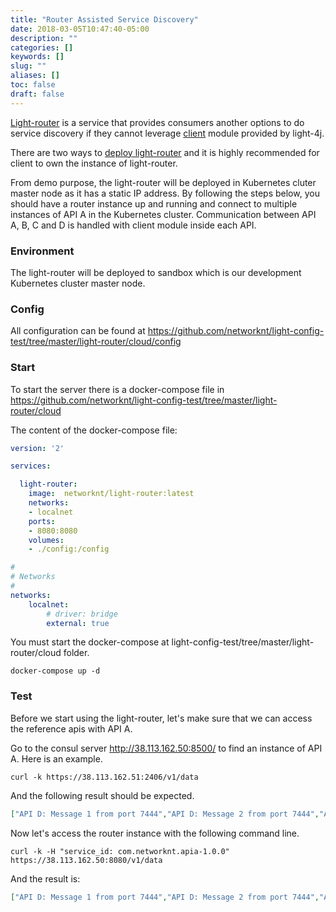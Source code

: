 ```yaml
---
title: "Router Assisted Service Discovery"
date: 2018-03-05T10:47:40-05:00
description: ""
categories: []
keywords: []
slug: ""
aliases: []
toc: false
draft: false
---
```


[Light-router][] is a service that provides consumers another options to do service discovery
if they cannot leverage [client][] module provided by light-4j.

There are two ways to [deploy light-router][] and it is highly recommended for client to own
the instance of light-router.  

From demo purpose, the light-router will be deployed in Kubernetes cluter master node as it
has a static IP address. By following the steps below, you should have a router instance up
and running and connect to multiple instances of API A in the Kubernetes cluster. Communication
between API A, B, C and D is handled with client module inside each API. 

### Environment

The light-router will be deployed to sandbox which is our development Kubernetes cluster master
node. 


### Config

All configuration can be found at https://github.com/networknt/light-config-test/tree/master/light-router/cloud/config

### Start 

To start the server there is a docker-compose file in https://github.com/networknt/light-config-test/tree/master/light-router/cloud

The content of the docker-compose file:

```yaml
version: '2'

services:

  light-router:
    image:  networknt/light-router:latest
    networks:
    - localnet
    ports:
    - 8080:8080
    volumes:
    - ./config:/config

#
# Networks
#
networks:
    localnet:
        # driver: bridge
        external: true

```

You must start the docker-compose at light-config-test/tree/master/light-router/cloud folder.

```
docker-compose up -d
``` 


### Test

Before we start using the light-router, let's make sure that we can access the reference apis
with API A. 

Go to the consul server http://38.113.162.50:8500/ to find an instance of API A. Here is an
example.  

```
curl -k https://38.113.162.51:2406/v1/data
```

And the following result should be expected. 

```json
["API D: Message 1 from port 7444","API D: Message 2 from port 7444","API B: Message 1","API B: Message 2","API C: Message 1","API C: Message 2","API A: Message 1","API A: Message 2"]
```

Now let's access the router instance with the following command line. 

```
curl -k -H "service_id: com.networknt.apia-1.0.0" https://38.113.162.50:8080/v1/data
```

And the result is:

```json
["API D: Message 1 from port 7444","API D: Message 2 from port 7444","API B: Message 1","API B: Message 2","API C: Message 1","API C: Message 2","API A: Message 1","API A: Message 2"]
```


[Light-router]: /service/router/
[client]: /concern/client/
[deploy light-router]: /service/router/location-ownership/
